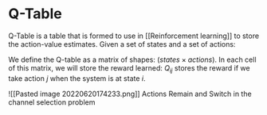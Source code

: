 # Q-Table
Q-Table is a table that is formed to use in [[Reinforcement learning]] to store the action-value estimates. Given a set of states and a set of actions:

We define the Q-table as a matrix of shapes: $(states\times actions)$. In each cell of this matrix, we will store the reward learned: $Q_{ij}$ stores the reward if we take action $j$ when the system is at state $i$. 

![[Pasted image 20220620174233.png]]
Actions Remain and Switch in the channel selection problem